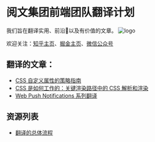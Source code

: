 # 阅文集团前端团队翻译计划
我们旨在翻译实用、前沿以及有价值的文章。
![logo](../images/logo_横版.png)

欢迎关注：[知乎主页](https://www.zhihu.com/org/yue-wen-ji-tuan-qian-duan-tuan-dui)、[掘金主页](https://juejin.im/user/5acb247951882555712ca8ee)、[微信公众号](https://mmbiz.qpic.cn/mmbiz_png/HGCZWzWIk2liaYW08y8icyg7HnticSJboWpVzQXSibhNUWbFtntZynHjrgEtq6NAjVkjNNRe4Cz8CMzLCBbCKtDTew/640?wx_fmt=png)


## 翻译的文章：

- [CSS 自定义属性的策略指南](https://github.com/yued-fe/y-translation/blob/master/todo/A%20Strategy%20Guide%20To%20CSS%20Custom%20Properties.md)
- [CSS 是如何工作的：关键渲染路径中的 CSS 解析和渲染](https://github.com/yued-fe/y-translation/blob/master/todo/how-css-works-parsing-painting-css-in-the-critical-rendering-path.md)
- [Web Push Notifications 系列翻译]()


## 资源列表
- [翻译的总体流程](https://github.com/yued-fe/y-translation/blob/master/doc/翻译的总体流程.md)
